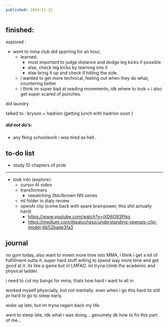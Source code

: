 ```yaml
---
published: 2024-11-22
---
```

## finished:

explored : 
- went to mma club did sparring for an hour,
	- learned:
		- most important to judge distance and dodge leg kicks if possible
		- else, check leg kicks by learning into it 
		- else bring it up and check if hitting the side.
	- i wanted to get more technical, feeling out when they do what, countering better
	- i think im super bad at reading movements, idk where to look + i also get super scared of punches. 

did laundry 

talked to : bryson + hadrion (getting lunch with hadrion soon )

##### did not do's:
- any fking schoolwork i was tired as hell..
## to-do list

- study 10 chapters of prob

---

- look into (explore):
	- cursor AI video
	- transformers
		- rewatching 3blu1brown NN series
	- ml folder in dialy review
	- openAI clip (come back with spare brainpower, this shit actually hard)
		- https://www.youtube.com/watch?v=jXD6O93Ptks
		- https://medium.com/@paluchasz/understanding-openais-clip-model-6b52bade3fa3
## journal

no gym today, also want to invest more time into MMA, i think i get a lot of fulfillment outta it. super hard stuff willing to spend way more time and get good at it. its like a game but irl LMFAO. im tryna climb the academic and physical ladder.

i need to cut my bangs for mma, thats how hard i want to all in

worked myself physcially, but not mentally. even when i go this hard its still pr hard to go to sleep early.

woke up late, but im tryna regain back my life.

went to sleep late, idk what i was doing... genuinely dk how to fix this part of me...
